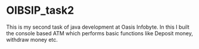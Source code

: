 # OIBSIP_task2

This is my second task of java development at Oasis Infobyte.
In this I built the console based ATM which performs basic functions like Deposit money, withdraw money etc.
